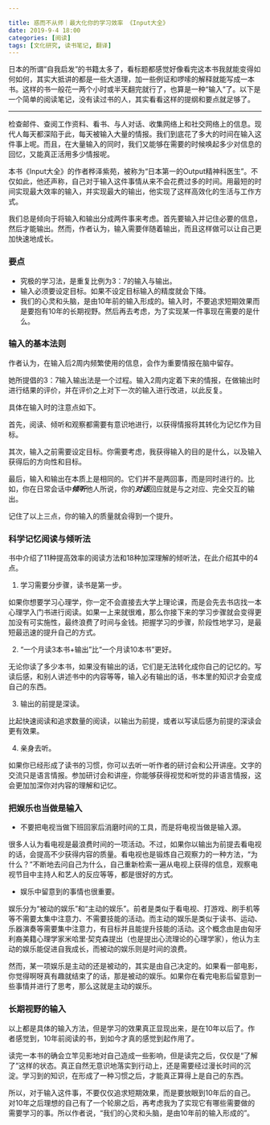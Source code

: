```yaml
---

title: 惑而不从师｜最大化你的学习效率 《Input大全》
date: 2019-9-4 18:00
categories: [阅读]
tags: [文化研究, 读书笔记, 翻译]
---
```


日本的所谓“自我启发”的书籍太多了，看标题都感觉好像看完这本书我就能变得如何如何，其实大抵讲的都是一些大道理，加一些例证和啰嗦的解释就能写成一本书。这样的书一般花一两个小时或半天翻完就行了，也算是一种“输入”了。以下是一个简单的阅读笔记，没有读过书的人，其实看看这样的提纲和要点就足够了。

---

检查邮件、查阅工作资料、看书、与人对话、收集网络上和社交网络上的信息。现代人每天都深陷于此，每天被输入大量的情报。我们到底花了多大的时间在输入这件事上呢。而且，在大量输入的同时，我们又能够在需要的时候唤起多少对信息的回忆，又能真正活用多少情报呢。

本书《Input大全》的作者桦泽紫苑，被称为“日本第一的Output精神科医生”。不仅如此，他还声称，自己对于输入这件事情从来不会花费过多的时间。用最短的时间实现最大效率的输入，并实现最大的输出，他实现了这样高效化的生活与工作方式。

我们总是倾向于将输入和输出分成两件事来考虑。首先要输入并记住必要的信息，然后才能输出。然而，作者认为，输入需要伴随着输出，而且这样做可以让自己更加快速地成长。

### 要点

- 究极的学习法，是重复比例为3：7的输入与输出。
- 输入必须要设定目标。如果不设定目标输入的精度就会下降。
- 我们的心灵和头脑，是由10年前的输入形成的。输入时，不要追求短期效果而是要抱有10年的长期视野。然后再去考虑，为了实现某一件事现在需要的是什么。



### 输入的基本法则

作者认为，在输入后2周内频繁使用的信息，会作为重要情报在脑中留存。

她所提倡的3：7输入输出法是一个过程。输入2周内定着下来的情报，在做输出时进行结果的评价，并在评价之上对下一次的输入进行改进，以此反复。

具体在输入时的注意点如下。

首先，阅读、倾听和观察都需要有意识地进行，以获得情报将其转化为记忆作为目标。

其次，输入之前需要设定目标。你需要考虑，我获得输入的目的是什么，以及输入获得后的方向性和目标。

最后，输入和输出在本质上是相同的。它们并不是两回事，而是同时进行的。比如，你在日常会话中***倾听***他人所说，你的***对话***回应就是与之对应、完全交互的输出。

记住了以上三点，你的输入的质量就会得到一个提升。



### 科学记忆阅读与倾听法

书中介绍了11种提高效率的阅读方法和18种加深理解的倾听法，在此介绍其中的4点。

1. 学习需要分步骤，读书是第一步。

如果你想要学习心理学，你一定不会直接去大学上理论课，而是会先去书店找一本心理学入门书进行阅读。如果一上来就很难，那么你接下来的学习步骤就会变得更加没有可实施性，最终浪费了时间与金钱。把握学习的步骤，阶段性地学习，是最短最迅速的提升自己的方式。

2. “一个月读3本书+输出”比“一个月读10本书”更好。

无论你读了多少本书，如果没有输出的话，它们是无法转化成你自己的记忆的。写读后感，和别人讲述书中的内容等等，输入必有输出的话，书本里的知识才会变成自己的东西。

3. 输出的前提是深读。

比起快速阅读和追求数量的阅读，以输出为前提，或者以写读后感为前提的深读会更有效果。

4. 亲身去听。

如果你已经形成了读书的习惯，你可以去听一听作者的研讨会和公开讲座。文字的交流只是语言情报。参加研讨会和讲座，你能够获得视觉和听觉的非语言情报，这会更加加深你对内容的理解和记忆。



### 把娱乐也当做是输入

- 不要把电视当做下班回家后消磨时间的工具，而是将电视当做是输入源。

很多人认为看电视是最浪费时间的一项活动。不过，如果你以输出为前提去看电视的话，会提高不少获得内容的质量。看电视也是锻炼自己观察力的一种方法，“为什么？”不断地去问自己为什么，自己重新检索一遍从电视上获得的信息，观察电视节目中主持人和艺人的反应等等，都是很好的方式。

- 娱乐中留意到的事情也很重要。

娱乐分为“被动的娱乐”和“主动的娱乐”。前者是类似于看电视、打游戏、刷手机等等不需要太集中注意力、不需要技能的活动。而主动的娱乐是类似于读书、运动、乐器演奏等需要集中注意力，有目标并且能提升技能的活动。这个概念由是由匈牙利裔美籍心理学家米哈里·契克森提出（也是提出心流理论的心理学家），他认为主动的娱乐能促进自我成长，而被动的娱乐则是时间的浪费。

然而，某一项娱乐是主动的还是被动的，其实是由自己决定的。如果看一部电影，你觉得啊呀真有趣就结束了的话，那是被动的娱乐。如果你在看完电影后留意到一些事情并进行了思考，那么这就是主动的娱乐。



### 长期视野的输入

以上都是具体的输入方法，但是学习的效果真正显现出来，是在10年以后了。作者感觉到，10年前阅读的书，到如今才真的感觉到起作用了。

读完一本书的确会立竿见影地对自己造成一些影响，但是读完之后，仅仅是“了解了”这样的状态。真正自然无意识地落实到行动上，还是需要经过漫长时间的沉淀。学习到的知识，在形成了一种习惯之后，才能真正算得上是自己的东西。

所以，对于输入这件事，不要仅仅追求短期效果，而是要放眼到10年后的自己。对10年之后理想的自己有了一个轮廓之后，再考虑我为了实现它有哪些需要做的需要学习的事。所以作者说，“我们的心灵和头脑，是由10年前的输入形成的”。